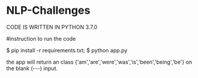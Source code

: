 # NLP-Challenges
CODE IS WRITTEN IN PYTHON 3.7.0


#instruction to run the code 

$ pip install -r requirements.txt;
$ python app.py

the app will return an class {'am','are','were','was','is','been','being','be'} on the blank (---) input.



